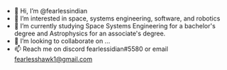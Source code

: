 - 👋 Hi, I’m @fearlessindian
- 👀 I’m interested in space, systems engineering, software, and robotics
- 🌱 I’m currently studying Space Systems Engineering for a bachelor's degree and Astrophysics for an associate's degree.
- 💞️ I’m looking to collaborate on ...
- 📫 Reach me on discord fearlessidian#5580 or email fearlesshawk1@gmail.com

<!---
fearlessindian/fearlessindian is a ✨ special ✨ repository because its `README.md` (this file) appears on your GitHub profile.
You can click the Preview link to take a look at your changes.
--->
